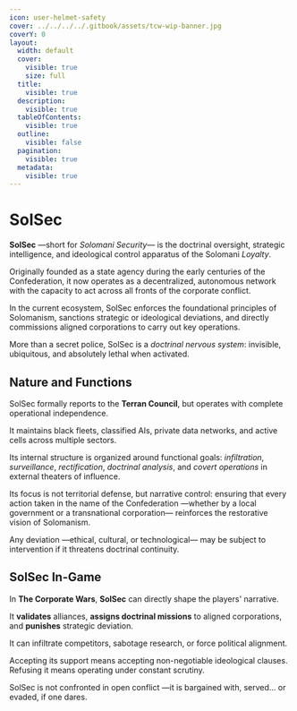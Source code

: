 ```yaml
---
icon: user-helmet-safety
cover: ../../../../.gitbook/assets/tcw-wip-banner.jpg
coverY: 0
layout:
  width: default
  cover:
    visible: true
    size: full
  title:
    visible: true
  description:
    visible: true
  tableOfContents:
    visible: true
  outline:
    visible: false
  pagination:
    visible: true
  metadata:
    visible: true
---
```


# SolSec

**SolSec** —short for _Solomani Security_— is the doctrinal oversight, strategic intelligence, and ideological control apparatus of the Solomani _Loyalty_.

Originally founded as a state agency during the early centuries of the Confederation, it now operates as a decentralized, autonomous network with the capacity to act across all fronts of the corporate conflict.

In the current ecosystem, SolSec enforces the foundational principles of Solomanism, sanctions strategic or ideological deviations, and directly commissions aligned corporations to carry out key operations.

More than a secret police, SolSec is a _doctrinal nervous system_: invisible, ubiquitous, and absolutely lethal when activated.

## Nature and Functions

SolSec formally reports to the **Terran Council**, but operates with complete operational independence.

It maintains black fleets, classified AIs, private data networks, and active cells across multiple sectors.

Its internal structure is organized around functional goals: _infiltration_, _surveillance_, _rectification_, _doctrinal analysis_, and _covert operations_ in external theaters of influence.

Its focus is not territorial defense, but narrative control: ensuring that every action taken in the name of the Confederation —whether by a local government or a transnational corporation— reinforces the restorative vision of Solomanism.

Any deviation —ethical, cultural, or technological— may be subject to intervention if it threatens doctrinal continuity.

## SolSec In-Game

In **The Corporate Wars**, **SolSec** can directly shape the players' narrative.

It **validates** alliances, **assigns doctrinal missions** to aligned corporations, and **punishes** strategic deviation.

It can infiltrate competitors, sabotage research, or force political alignment.

Accepting its support means accepting non-negotiable ideological clauses. Refusing it means operating under constant scrutiny.

SolSec is not confronted in open conflict —it is bargained with, served... or evaded, if one dares.
